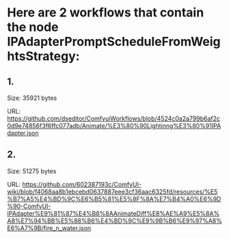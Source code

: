 # Here are 2 workflows that contain the node IPAdapterPromptScheduleFromWeightsStrategy:

## 1. 

Size: 35921 bytes

URL: https://github.com/dseditor/ComfyuiWorkflows/blob/4524c0a2a799b6af2c0d9e74856f3f6ffc077adb/Animate/%E3%80%90Lightinng%E3%80%91IPAdapter.json

## 2. 

Size: 51275 bytes

URL: https://github.com/602387193c/ComfyUI-wiki/blob/f4068aa8b1ebcebd0637887eee3cf36aac6325fd/resources/%E5%B7%A5%E4%BD%9C%E6%B5%81%E5%8F%8A%E7%B4%A0%E6%9D%90-ComfyUI-IPAdapter%E9%81%87%E4%B8%8AAnimateDiff%E8%AE%A9%E5%8A%A8%E7%94%BB%E5%88%B6%E4%BD%9C%E9%9B%B6%E9%97%A8%E6%A7%9B/fire_n_water.json

